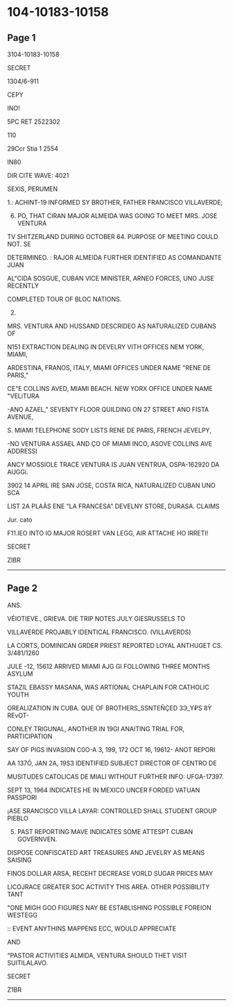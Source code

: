 # 104-10183-10158

## Page 1

3104-10183-10158

SECRET

1304/6-911

CEPY

INO!

5PC RET 2522302

110

29Ccr Stia 1 2554

IN80

DIR CITE WAVE: 4021

SEXIS, PERUMEN

1.: ACHINT-19 INFORMED SY BROTHER, FATHER FRANCISCO VILLAVERDE;

6. PO, THAT CIRAN MAJOR ALMEIDA WAS GOING TO MEET MRS. JOSE VENTURA

TV SHITZERLAND DURING OCTOBER 64. PURPOSE OF MEETING COULD NOT. SE

DETERMINEO. : RAJOR ALMEIDA FURTHER IDENTIFIED AS COMANDANTE JUAN

AL"CIDA SOSGUE, CUBAN VICE MINISTER, ARNEO FORCES, UNO JUSE RECENTLY

COMPLETED TOUR OF BLOC NATIONS.

2.

MRS. VENTURA AND HUSSAND DESCRIDEO AS NATURALIZED CUBANS OF

N151 EXTRACTION DEALING IN DEVELRY VITH OFFICES NEM YORK, MIAMI,

ARDESTINA, FRANOS, ITALY, MIAMI OFFICES UNDER NAME "RENE DE PARIS,"

CE"E COLLINS AVED, MIAMI BEACH. NEW YORX OFFICE UNDER NAME "VELiTURA

-ANO AZAEL," SEVENTY FLOOR QUILDING ON 27 STREET ANO FISTA AVENUE,

S. MIAMI TELEPHONE SODY LISTS RENE DE PARIS, FRENCH JEVELPY,

-NO VENTURA ASSAEL AND ÇO OF MIAMI INCO, ASOVE COLLINS AVE ADDRESSI

ANCY MOSSIOLE TRACE VENTURA IS JUAN VENTRUA, OSPA-162920 DA AUGGi.

3902 14 APRIL IRE SAN JOSE, COSTA RICA, NATURALIZED CUBAN UNO SCA

LIST 2A PLAÃS ENE "LA FRANCESA" DEVELNY STORE, DURASA. CLAIMS

Jur. cato

F11.IEO INTO IO MAJOR ROSERT VAN LEGG, AIR ATTACHE HO IRRETI!

SECRET

ZIBR

---

## Page 2

ANS.

VÉIOTIEVE., GRIEVA. DIE TRIP NOTES JULY GIESRUSSELS TO

VILLAVERDE PROJABLY IDENTICAL FRANCISCO. (VILLAVERDS)

LA CORTS, DOMINICAN GRDER PRIEST REPORTED LOYAL ANTHUGET CS. 3/481/1260

JULE -12, 15612 ARRIVED MIAMI AJG GI FOLLOWING THREE MONTHS ASYLUM

STAZIL EBASSY MASANA, WAS ARTIONAL CHAPLAIN FOR CATHOLIC YOUTH

OREALIZATION IN CUBA. QUE OF BROTHERS_SSNTEÑÇED 3Э_Y₽S 8Ỳ REvOT-

CONLEY TRIGUNAL, ANOTHER IN 19GI ANAITING TRIAL FOR, PARTICIPATION

SAY OF PIGS INVASION C0O-A 3, 199, 172 OCT 16, 19612- ANOT REPORI

AA 137Ó, JAN 2A, 19S3 IDENTIFIED SUBJECT DIRECTOR OF CENTRO DE

MUSITUDES CATOLICAS DE MIALI WITHOUT FURTHER INFO: UFGA-17397.

SEPT 13, 1964 INDICATES HE IN MEXICO UNCER FORDED VATUAN PASSPORI

¡ASE SRANCISCO VILLA LAYAR: CONTROLLED SHALL STUDENT GROUP PIEBLO

5. PAST REPORTING MAVE INDICATES SOME ATTESPT CUBAN GOVERNVEN.

DISPOSE CONFISCATED ART TREASURES AND JEVELRY AS MEANS SAISING

FINOS DOLLAR ARSA, RECEHT DECREASE VORLD SUGAR PRICES MAY

LICOJRACE GREATER SOC ACTIVITY THIS AREA. OTHER POSSIBILITY TANT

"ONE MIGH GOO FIGURES NAY BE ESTABLISHING POSSIBLE FOREION WESTEGG

:: EVENT ANYTHINS MAPPENS ECC, WOULD APPRECIATE

AND

"PASTOR ACTIVITIES ALMIDA, VENTURA SHOULD THET VISIT SUITILALAVO.

SECRET

Z1BR

---

